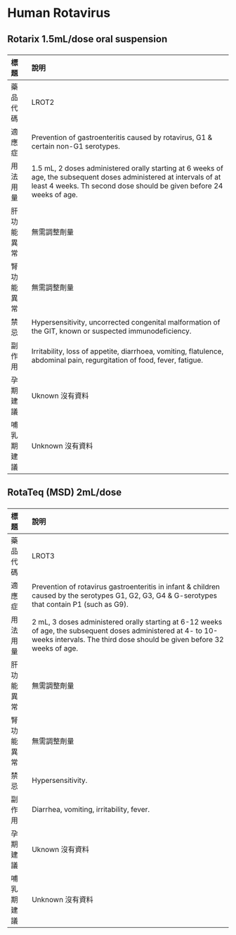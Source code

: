 # Human Rotavirus

## Rotarix 1.5mL/dose oral suspension

##### 

| 標題       | 說明                                                                                                                                                                                       |
|:-----------|:-------------------------------------------------------------------------------------------------------------------------------------------------------------------------------------------|
| 藥品代碼   | LROT2                                                                                                                                                                                      |
| 適應症     | Prevention of gastroenteritis caused by rotavirus, G1 & certain non-G1 serotypes.                                                                                                          |
| 用法用量   | 1.5 mL, 2 doses administered orally starting at 6 weeks of age, the subsequent doses administered at intervals of at least 4 weeks. Th second dose should be given before 24 weeks of age. |
| 肝功能異常 | 無需調整劑量                                                                                                                                                                               |
| 腎功能異常 | 無需調整劑量                                                                                                                                                                               |
| 禁忌       | Hypersensitivity, uncorrected congenital malformation of the GIT, known or suspected immunodeficiency.                                                                                     |
| 副作用     | Irritability, loss of appetite, diarrhoea, vomiting, flatulence, abdominal pain, regurgitation of food, fever, fatigue.                                                                    |
| 孕期建議   | Uknown 沒有資料                                                                                                                                                                            |
| 哺乳期建議 | Unknown 沒有資料                                                                                                                                                                           |

## RotaTeq (MSD) 2mL/dose

##### 

| 標題       | 說明                                                                                                                                                                                   |
|:-----------|:---------------------------------------------------------------------------------------------------------------------------------------------------------------------------------------|
| 藥品代碼   | LROT3                                                                                                                                                                                  |
| 適應症     | Prevention of rotavirus gastroenteritis in infant & children caused by the serotypes G1, G2, G3, G4 & G-serotypes that contain P1 (such as G9).                                        |
| 用法用量   | 2 mL, 3 doses administered orally starting at 6-12 weeks of age, the subsequent doses administered at 4- to 10-weeks intervals. The third dose should be given before 32 weeks of age. |
| 肝功能異常 | 無需調整劑量                                                                                                                                                                           |
| 腎功能異常 | 無需調整劑量                                                                                                                                                                           |
| 禁忌       | Hypersensitivity.                                                                                                                                                                      |
| 副作用     | Diarrhea, vomiting, irritability, fever.                                                                                                                                               |
| 孕期建議   | Uknown 沒有資料                                                                                                                                                                        |
| 哺乳期建議 | Unknown 沒有資料                                                                                                                                                                       |

